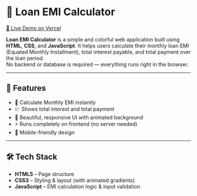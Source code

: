 # 🧮 Loan EMI Calculator

[🔗 Live Demo on Vercel](https://loan-emi-calculator-xi.vercel.app/)

**Loan EMI Calculator** is a simple and colorful web application built using **HTML**, **CSS**, and **JavaScript**. It helps users calculate their monthly loan EMI (Equated Monthly Installment), total interest payable, and total payment over the loan period.  
No backend or database is required — everything runs right in the browser.

---

## 🚀 Features

- 🎯 Calculate Monthly EMI instantly  
- 💹 Shows total interest and total payment  
- 🎨 Beautiful, responsive UI with animated background  
- ⚡ Runs completely on frontend (no server needed)  
- 📱 Mobile-friendly design  

---

## 🛠️ Tech Stack

- **HTML5** – Page structure  
- **CSS3** – Styling & layout (with animated gradients)  
- **JavaScript** – EMI calculation logic & input validation  
